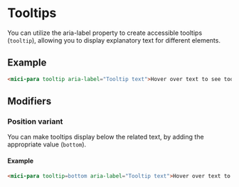 # Tooltips

You can utilize the aria-label property to create accessible tooltips (`tooltip`), allowing you to display explanatory text for different elements.

## Example

```html preview
<mici-para tooltip aria-label="Tooltip text">Hover over text to see tooltip</mici-para>
```

## Modifiers

### Position variant

You can make tooltips display below the related text, by adding the appropriate value (`bottom`).

#### Example

```html preview
<mici-para tooltip=bottom aria-label="Tooltip text">Hover over text to see tooltip</mici-para>
```
